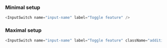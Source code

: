 ### Minimal setup

```js
<InputSwitch name="input-name" label="Toggle feature" />
```

### Maximal setup
```js
<InputSwitch name="input-name" label="Toggle feature" className="additional-class" activated={true} onChange={(event) => { /* event handler */ } }/>
```
